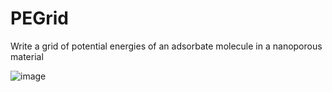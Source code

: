 PEGrid
======

Write a grid of potential energies of an adsorbate molecule in a nanoporous material

![image](https://www.dropbox.com/s/2kdo64m8yq092e9/example.png?dl=1)

